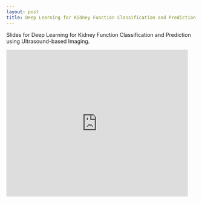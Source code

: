 ```yaml
---
layout: post
title: Deep Learning for Kidney Function Classification and Prediction using Ultrasound-based Imaging
---
```


Slides for Deep Learning for Kidney Function Classification and Prediction using Ultrasound-based Imaging.


<iframe src="https://docs.google.com/presentation/d/e/2PACX-1vTIvZY1cAu67HhmWGYLXCsA49K4UIlRo_306DZ_4lk1D0JRfEjpFOs1D6LMSxUom-kai_1fF0-4XZFZ/embed?start=false&loop=false&delayms=60000" frameborder="0" width="480" height="389" allowfullscreen="true" mozallowfullscreen="true" webkitallowfullscreen="true"></iframe>
